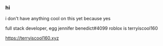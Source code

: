 ### hi

i don't have anything cool on this yet because yes

full stack developer, egg jennifer benedict#4099
roblox is terryiscool160

https://terryiscool160.xyz
